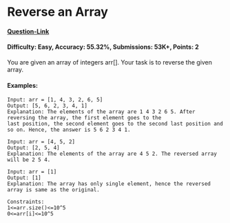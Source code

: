 # Reverse an Array
#### [Question-Link](https://www.geeksforgeeks.org/problems/reverse-an-array/1)
#### Difficulty: Easy, Accuracy: 55.32%, Submissions: 53K+, Points: 2

You are given an array of integers arr[]. Your task is to reverse the given array.

#### Examples:
```
Input: arr = [1, 4, 3, 2, 6, 5]
Output: [5, 6, 2, 3, 4, 1]
Explanation: The elements of the array are 1 4 3 2 6 5. After reversing the array, the first element goes to the
last position, the second element goes to the second last position and so on. Hence, the answer is 5 6 2 3 4 1.
```
```
Input: arr = [4, 5, 2]
Output: [2, 5, 4]
Explanation: The elements of the array are 4 5 2. The reversed array will be 2 5 4.
```
```
Input: arr = [1]
Output: [1]
Explanation: The array has only single element, hence the reversed array is same as the original.
```
```
Constraints:
1<=arr.size()<=10^5
0<=arr[i]<=10^5
```
